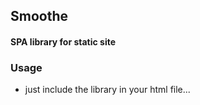 ## Smoothe

#### SPA library for static site


### Usage

- just include the library in your html file...
